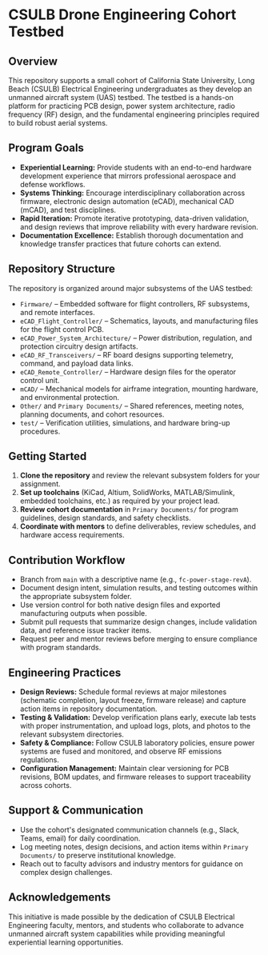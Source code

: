 # CSULB Drone Engineering Cohort Testbed

## Overview
This repository supports a small cohort of California State University, Long Beach (CSULB) Electrical Engineering undergraduates as they develop an unmanned aircraft system (UAS) testbed. The testbed is a hands-on platform for practicing PCB design, power system architecture, radio frequency (RF) design, and the fundamental engineering principles required to build robust aerial systems.

## Program Goals
- **Experiential Learning:** Provide students with an end-to-end hardware development experience that mirrors professional aerospace and defense workflows.
- **Systems Thinking:** Encourage interdisciplinary collaboration across firmware, electronic design automation (eCAD), mechanical CAD (mCAD), and test disciplines.
- **Rapid Iteration:** Promote iterative prototyping, data-driven validation, and design reviews that improve reliability with every hardware revision.
- **Documentation Excellence:** Establish thorough documentation and knowledge transfer practices that future cohorts can extend.

## Repository Structure
The repository is organized around major subsystems of the UAS testbed:

- `Firmware/` – Embedded software for flight controllers, RF subsystems, and remote interfaces.
- `eCAD_Flight_Controller/` – Schematics, layouts, and manufacturing files for the flight control PCB.
- `eCAD_Power_System_Architecture/` – Power distribution, regulation, and protection circuitry design artifacts.
- `eCAD_RF_Transceivers/` – RF board designs supporting telemetry, command, and payload data links.
- `eCAD_Remote_Controller/` – Hardware design files for the operator control unit.
- `mCAD/` – Mechanical models for airframe integration, mounting hardware, and environmental protection.
- `Other/` and `Primary Documents/` – Shared references, meeting notes, planning documents, and cohort resources.
- `test/` – Verification utilities, simulations, and hardware bring-up procedures.

## Getting Started
1. **Clone the repository** and review the relevant subsystem folders for your assignment.
2. **Set up toolchains** (KiCad, Altium, SolidWorks, MATLAB/Simulink, embedded toolchains, etc.) as required by your project lead.
3. **Review cohort documentation** in `Primary Documents/` for program guidelines, design standards, and safety checklists.
4. **Coordinate with mentors** to define deliverables, review schedules, and hardware access requirements.

## Contribution Workflow
- Branch from `main` with a descriptive name (e.g., `fc-power-stage-revA`).
- Document design intent, simulation results, and testing outcomes within the appropriate subsystem folder.
- Use version control for both native design files and exported manufacturing outputs when possible.
- Submit pull requests that summarize design changes, include validation data, and reference issue tracker items.
- Request peer and mentor reviews before merging to ensure compliance with program standards.

## Engineering Practices
- **Design Reviews:** Schedule formal reviews at major milestones (schematic completion, layout freeze, firmware release) and capture action items in repository documentation.
- **Testing & Validation:** Develop verification plans early, execute lab tests with proper instrumentation, and upload logs, plots, and photos to the relevant subsystem directories.
- **Safety & Compliance:** Follow CSULB laboratory policies, ensure power systems are fused and monitored, and observe RF emissions regulations.
- **Configuration Management:** Maintain clear versioning for PCB revisions, BOM updates, and firmware releases to support traceability across cohorts.

## Support & Communication
- Use the cohort's designated communication channels (e.g., Slack, Teams, email) for daily coordination.
- Log meeting notes, design decisions, and action items within `Primary Documents/` to preserve institutional knowledge.
- Reach out to faculty advisors and industry mentors for guidance on complex design challenges.

## Acknowledgements
This initiative is made possible by the dedication of CSULB Electrical Engineering faculty, mentors, and students who collaborate to advance unmanned aircraft system capabilities while providing meaningful experiential learning opportunities.

